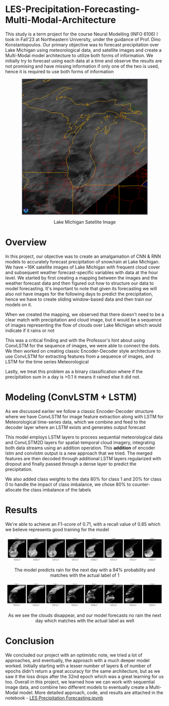 # LES-Precipitation-Forecasting-Multi-Modal-Architecture

This study is a term project for the course Neural Modelling (INFO 6106) I took in Fall'23 at Northeastern University, under the guidance of Prof. Dino Konstantopoulos. Our primary objective was to forecast precipitation over Lake Michigan using meteorological data, and satellite images and create a Multi-Modal model architecture to utilize both forms of information. We initially try to forecast using each data at a time and observe the results are not promising and have missing information if only one of the two is used, hence it is required to use both forms of information

<div align="center">
  <img src="Lake Michigan.png" alt="Lake Michigan Satellite Image" style="display:block; margin:auto;" width="400"/>
  <p>Lake Michigan Satellite Image</p>
</div>

# Overview

In this project, our objective was to create an amalgamation of CNN & RNN models to accurately forecast precipitation of snow/rain at Lake Michigan. We have ~16K satellite images of Lake Michigan with frequent cloud cover and subsequent weather forecast-specific variables with data at the hour level. We started by first creating a mapping between the images and the weather forecast data and then figured out how to structure our data to model forecasting. It's important to note that given its forecasting we will also not have images for the following days to predict the precipitation, hence we have to create sliding window-based data and then train our models on it.

When we created the mapping, we observed that there doesn't need to be a clear match with precipitation and cloud image, but it would be a sequence of images representing the flow of clouds over Lake Michigan which would indicate if it rains or not

This was a critical finding and with the Professor's hint about using ConvLSTM for the sequence of images, we were able to connect the dots. We then worked on creating classic Encoder-Decoder style architecture to use ConvLSTM for extracting features from a sequence of images, and LSTM for the time series Meteorological

Lastly, we treat this problem as a binary classification where if the precipitation sum in a day is >0.1 it means it rained else it did not.

# Modeling (ConvLSTM + LSTM)

As we discussed earlier we follow a classic Encoder-Decoder structure where we have ConvLSTM for image feature extraction along with LSTM for Meteorological time-series data, which we combine and feed to the decoder layer where an LSTM exists and generates output forecast

This model employs LSTM layers to process sequential meteorological data and ConvLSTM2D layers for spatial-temporal cloud imagery, integrating both data streams using an addition operation. This **addition** of encoder lstm and convlstm output is a new approach that we tried. The merged features are then decoded through additional LSTM layers regularized with dropout and finally passed through a dense layer to predict the precipitation.

We also added class weights to the data 80% for class 1 and 20% for class 0 to handle the impact of class imbalance, we chose 80% to counter-allocate the class imbalance of the labels

# Results
We're able to achieve an F1-score of 0.71, with a recall value of 0.85 which we believe represents good training for the model
<div align="center">
  <img src="Predictions1.png" alt="Lake Michigan Satellite Image" style="display:block; margin:auto;"/>
  <p>The model predicts rain for the next day with a 94% probability and matches with the actual label of 1</p>
</div>

<div align="center">
  <img src="Predictions2.png" alt="Lake Michigan Satellite Image" style="display:block; margin:auto;"/>
  <p>As we see the clouds disappear, and our model forecasts no rain the next day which matches with the actual label as well</p>
</div>

# Conclusion

We concluded our project with an optimistic note, we tried a lot of approaches, and eventually, the approach with a much deeper model worked. Initially starting with a lesser number of layers & of number of epochs didn't return a great accuracy for the same architecture, but as we saw it the loss drops after the 32nd epoch which was a great learning for us too. Overall in this project, we learned how we can work with sequential image data, and combine two different models to eventually create a Multi-Modal model. More detailed approach, code, and results are attached in the notebook - [LES Precipitation Forecasting.ipynb](/LES%20Precipitation%20Forecasting.ipynb)
